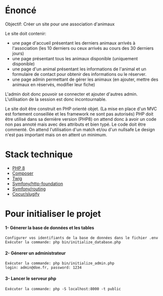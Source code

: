 # Énoncé
Objectif: Créer un site pour une association d'animaux

Le site doit contenir:
- une page d'accueil présentant les derniers animaux arrivés à l'association (les 10 derniers ou ceux arrivés au cours des 30 derniers jours)
- une page présentant tous les animaux disponible (uniquement disponible)
- une page d'un animal présentant les informations de l'animal et un formulaire de contact pour obtenir des informations ou le réserver.
- une page admin permettant de gérer les animaux (en ajouter, mettre des animaux en réservés, modifier leur fiche)

L'admin doit donc pouvoir se connecter et ajouter d'autres admin.
L'utilisation de la session est donc incontournable.

Le site doit être construit en PHP orienté objet. (La mise en place d'un MVC est fortement conseillée et les framework ne sont pas autorisés)
PHP doit être utilisé dans sa dernière version (PHP8) on attend donc à avoir un code non pas annoté mais avec des attributs et bien typé.
Le code doit être commenté.
On attend l'utilisation d'un match et/ou d'un nullsafe
Le design n'est pas important mais on en attent un minimum.

# Stack technique
* [PHP 8](https://www.php.net/releases/8.0/en.php)
* [Composer](https://getcomposer.org/)
* [Twig](https://twig.symfony.com/)
* [Symfony/http-foundation](https://packagist.org/packages/symfony/http-foundation)
* [Symfony/routing](https://packagist.org/packages/symfony/routing)
* [Cocur/slugify](https://github.com/cocur/slugify)

# Pour initialiser le projet

#### 1- Génerer la base de données et les tables
```
Configurer vos identifiants de la base de données dans le fichier .env
Exécuter la commande: php bin/initialize_database.php
```
#### 2- Génerer un administrateur
```
Exécuter la commande: php bin/initialize_admin.php
login: admin@doe.fr, password: 1234
```
#### 3- Lancer le serveur php
```
Exécuter la commande: php -S localhost:8000 -t public
```
